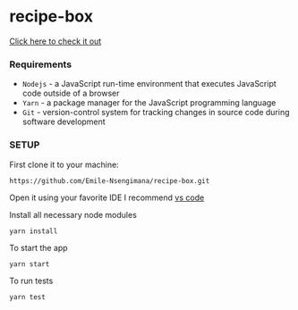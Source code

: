 # recipe-box
[Click here to check it out](http://Emile-Nsengimana.github.io/recipe-box)

### Requirements
- `Nodejs` - a JavaScript run-time environment that executes JavaScript code outside of a browser
- `Yarn` - a package manager for the JavaScript programming language
- `Git` - version-control system for tracking changes in source code during software development

### SETUP
First clone it to your machine:
```
https://github.com/Emile-Nsengimana/recipe-box.git
```
Open it using your favorite IDE
I recommend [vs code](https://code.visualstudio.com/download)

Install all necessary node modules
```
yarn install
```
To start the app
```
yarn start
```
To run tests
```
yarn test
```